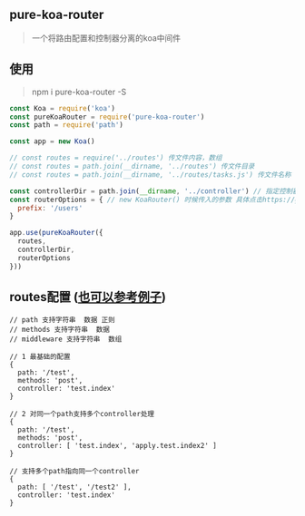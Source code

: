 ## pure-koa-router

> 一个将路由配置和控制器分离的koa中间件

## 使用

> npm i pure-koa-router -S

``` javascript
const Koa = require('koa')
const pureKoaRouter = require('pure-koa-router')
const path = require('path')

const app = new Koa()

// const routes = require('../routes') 传文件内容，数组
// const routes = path.join(__dirname, '../routes') 传文件目录
// const routes = path.join(__dirname, '../routes/tasks.js') 传文件名称

const controllerDir = path.join(__dirname, '../controller') // 指定控制器的根目录
const routerOptions = { // new KoaRouter() 时候传入的参数 具体点击https://github.com/alexmingoia/koa-router
  prefix: '/users'
}

app.use(pureKoaRouter({
  routes,
  controllerDir,
  routerOptions
}))


```

## routes配置 ([也可以参考例子](https://github.com/qianlongo/pure-koa-router/tree/master/example/routes))

```
// path 支持字符串  数据 正则
// methods 支持字符串  数据
// middleware 支持字符串  数组

// 1 最基础的配置
{
  path: '/test',
  methods: 'post',
  controller: 'test.index'
}

// 2 对同一个path支持多个controller处理
{
  path: '/test',
  methods: 'post',
  controller: [ 'test.index', 'apply.test.index2' ]
}

// 支持多个path指向同一个controller
{
  path: [ '/test', '/test2' ],
  controller: 'test.index'
}
```

